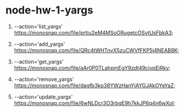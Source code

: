 # node-hw-1-yargs

1. --action='list_yargs'   https://monosnap.com/file/prtiu2eM4MSoORugetcOSvtUsFbkA3;

2. --action='add_yargs'    https://monosnap.com/file/QRc4tWHTnvX5zuCWVfFKP5j4NEAB8K;

3. --action='get_yargs'    https://monosnap.com/file/aAr0P0TLahpmEgY9zdt49cjvpEiRkv;

4. --action='remove_yargs' https://monosnap.com/file/dagfb3kp38YWzHanYjAYGJAkOYeYaZ;

5. --action='update_yargs' https://monosnap.com/file/6wNLDcr3O3rbqE9h7kkJP6q4n6wXoI;